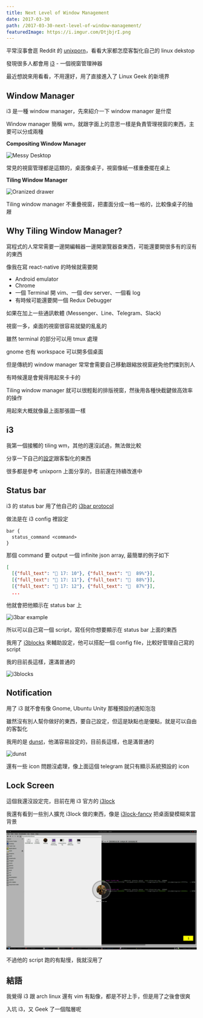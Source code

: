 ```yaml
---
title: Next Level of Window Management
date: 2017-03-30
path: /2017-03-30-next-level-of-window-management/
featuredImage: https://i.imgur.com/DtjbjrI.png
---
```


平常沒事會逛 Reddit 的 [unixporn](https://www.reddit.com/r/unixporn/)，看看大家都怎麼客製化自己的 linux dekstop

發現很多人都會用 [i3](https://i3wm.org/) - 一個視窗管理神器

最近想說來用看看，不用還好，用了直接進入了 Linux Geek 的新境界

<!--more-->

## Window Manager

i3 是一種 window manager，先來紹介一下 window manager 是什麼

Window manager 簡稱 wm，就跟字面上的意思一樣是負責管理視窗的東西，主要可以分成兩種

**Compositing Window Manager**

![Messy Desktop](https://i.imgur.com/eKEZkV8.png)

常見的視窗管理都是這類的，桌面像桌子，視窗像紙一樣重疊擺在桌上

**Tiling Window Manager**

![Oranized drawer](https://i.imgur.com/f3ccPE5.png)

Tiling window manager 不重疊視窗，把畫面分成一格一格的，比較像桌子的抽屜


## Why Tiling Window Manager?

寫程式的人常常需要一邊開編輯器一邊開瀏覽器查東西，可能還要開很多有的沒有的東西

像我在寫 react-native 的時候就需要開
- Android emulator
- Chrome
- 一個 Terminal 開 vim、一個 dev server、一個看 log
- 有時候可能還要開一個 Redux Debugger

如果在加上一些通訊軟體 (Messenger、Line、Telegram、Slack)

視窗一多，桌面的視窗很容易就變的亂亂的

雖然 terminal 的部分可以用 tmux 處理

gnome 也有 workspace 可以開多個桌面

但是傳統的 window manager 常常會需要自己移動跟縮放視窗避免他們擋到別人

有時候還是會覺得用起來卡卡的

Tiling window manager 就可以很輕鬆的排版視窗，然後用各種快截鍵做高效率的操作

用起來大概就像最上面那張圖一樣

## i3

我第一個接觸的 tiling wm，其他的還沒試過，無法做比較

分享一下自己的[設定](https://github.com/geniusgordon/dotfiles)跟客製化的東西

很多都是參考 unixporn 上面分享的，目前還在持續改進中

## Status bar

i3 的 status bar 用了他自己的 [i3bar protocol](https://i3wm.org/docs/i3bar-protocol.html)

做法是在 i3 config 裡設定
```
bar {
  status_command <command>
}
```

那個 command 要 output 一個 infinite json array, 最簡單的例子如下

```json
[
  [{"full_text": " 17: 10"}, {"full_text": "  89%"}],
  [{"full_text": " 17: 11"}, {"full_text": "  88%"}],
  [{"full_text": " 17: 12"}, {"full_text": "  87%"}],
  ...
```

他就會把他顯示在 status bar 上

![i3bar example](http://i.imgur.com/pfBri9v.png)

所以可以自己寫一個 script，寫任何你想要顯示在 status bar 上面的東西

我用了 [i3blocks](https://github.com/vivien/i3blocks) 來輔助設定，他可以搭配一個 config file，比較好管理自己寫的 script

我的目前長這樣，還滿普通的

![i3blocks](https://i.imgur.com/bMwz9Fi.png)

## Notification

用了 i3 就不會有像 Gnome, Ubuntu Unity 那種預設的通知泡泡

雖然沒有別人幫你做好的東西，要自己設定，但這是缺點也是優點，就是可以自由的客製化

我用的是 [dunst](https://github.com/dunst-project/dunst)，他滿容易設定的，目前長這樣，也是滿普通的

![dunst](https://i.imgur.com/l1gQKyp.png)

還有一些 icon 問題沒處理，像上面這個 telegram 就只有顯示系統預設的 icon

## Lock Screen

這個我還沒設定完，目前在用 i3 官方的 [i3lock](https://github.com/i3/i3lock)

我還有看到一些別人擴充 i3lock 做的東西，像是 [i3lock-fancy](https://github.com/meskarune/i3lock-fancy) 把桌面變模糊來當背景

![i3lock-fancy](https://raw.githubusercontent.com/meskarune/i3lock-fancy/master/screenshot.png)

不過他的 script 跑的有點慢，我就沒用了

## 結語

我覺得 i3 跟 arch linux 還有 vim 有點像，都是不好上手，但是用了之後會很爽

入坑 i3，又 Geek 了一個階層呢

